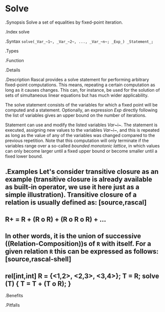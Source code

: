 # Solve

.Synopsis
Solve a set of equalities by fixed-point iteration.

.Index
solve

.Syntax
`solve(_Var_~1~, _Var_~2~, ..., _Var_~n~; _Exp_) _Statement_;`

.Types

.Function

.Details

.Description
Rascal provides a solve statement for performing arbitrary fixed-point computations. This means, repeating a certain computation as long as it causes changes. This can, for instance, be used for the solution of sets of simultaneous 
linear equations but has much wider applicability.

The solve statement consists of the variables for which a fixed point will be computed and a statement. 
Optionally, an expression _Exp_ directly following the list of variables gives an upper bound on the number of iterations.

Statement can use and modify the listed variables _Var_~i~. 
The statement is executed, assigning new values to the variables _Var_~i~, and this is repeated as long as the value 
of any of the variables was changed compared to the previous repetition. 
Note that this computation will only terminate if the variables range over a so-called _bounded monotonic lattice_,
in which values can only become larger until a fixed upper bound or become smaller until a fixed lower bound.

.Examples
Let's consider transitive closure as an example (transitive closure is already available as built-in operator, 
we use it here just as a simple illustration). Transitive closure of a relation is usually defined as:
[source,rascal]
----
R+ = R + (R o R) + (R o R o R) + ...
----
In other words, it is the union of successive ((Relation-Composition))s of `R` with itself. 
For a given relation `R` this can be expressed as follows:
[source,rascal-shell]
----
rel[int,int] R = {<1,2>, <2,3>, <3,4>};
T = R;
solve (T) {
          T = T + (T o R);
        }
----

.Benefits

.Pitfalls

